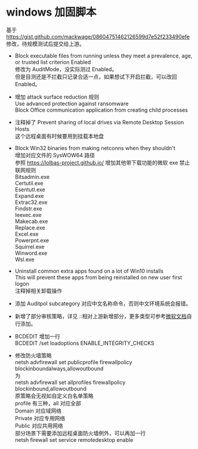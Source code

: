 # windows 加固脚本

基于 https://gist.github.com/mackwage/08604751462126599d7e52f233490efe 修改，待规模测试后提交给上游。

* Block executable files from running unless they meet a prevalence, age, or trusted list criterion
Enabled   
修改为 AuditMode，没实际测过 Enabled。  
但是目测还是不拦截只记录合适一点，如果想试下开启拦截，可以改回 Enabled。    

* 增加 attack surface reduction 规则  
Use advanced protection against ransomware  
Block Office communication application from creating child processes

* 注释掉了 Prevent sharing of local drives via Remote Desktop Session Hosts  
这个远程桌面有时候要用到挂载本地盘

* Block Win32 binaries from making netconns when they shouldn't  
增加对应文件的 SysWOW64 路径  
参照 https://lolbas-project.github.io/ 增加其他带下载功能的微软 exe 禁止联网规则  
Bitsadmin.exe  
Certutil.exe  
Esentutl.exe  
Expand.exe  
Extrac32.exe  
Findstr.exe  
Ieexec.exe  
Makecab.exe  
Replace.exe  
Excel.exe  
Powerpnt.exe  
Squirrel.exe  
Winword.exe  
Wsl.exe  

* Uninstall common extra apps found on a lot of Win10 installs  
This will prevent these apps from being reinstalled on new user first logon  
注释掉相关卸载操作

* 添加 Auditpol subcategory 对应中文名称命令，否则中文环境系统会报错。  

* 新增了部分审核策略，详见 ::相对上游新增部分，更多类型可参考[微软文档](https://docs.microsoft.com/en-us/windows/security/threat-protection/auditing/advanced-security-audit-policy-settings)自行添加。  

* BCDEDIT 增加一行  
BCDEDIT /set loadoptions ENABLE_INTEGRITY_CHECKS  

* 修改防火墙策略  
netsh advfirewall set publicprofile firewallpolicy blockinboundalways,allowoutbound  
为  
netsh advfirewall set allprofiles firewallpolicy blockinbound,allowoutbound  
原策略会无视如自定义白名单策略  
profile 有三种，all 对应全部   
Domain 对应域网络  
Private 对应专用网络  
Public 对应共用网络  
部分场景下需要添加远程桌面防火墙例外，可以再加一行  
netsh firewall set service remotedesktop enable  
